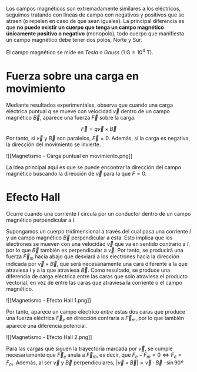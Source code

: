 
Los campos magnéticos son extremadamente similares a los eléctricos, seguimos tratando con líneas de campo con negativos y positivos que se atraen (o repelen en caso de que sean iguales). La principal diferencia es que **no puede existir un cuerpo que tenga un campo magnético únicamente positivo o negativo** (monopolo), todo cuerpo que manifiesta un campo magnético debe tener dos polos, Norte y Sur.

El campo magnético se mide en *Tesla* o *Gauss* ($1\text{ G} = 10^{4}\text{ T}$).

# Fuerza sobre una carga en movimiento

Mediante resultados experimentales, observa que cuando una carga eléctrica puntual $q$ se mueve con velocidad $\vec{v}$ dentro de un campo magnético $\vec{B}$, aparece una fuerza $\vec{F}$ sobre la carga.

$$
\vec{F} = q\vec{v} \times \vec{B}
$$
Por tanto, si $\vec{v}$ y $\vec{B}$ son paralelos, $\vec{F} = 0$. Además, si la carga es negativa, la dirección del movimiento se invierte.

![[Magnetismo - Carga puntual en movimiento.png]]

La idea principal aquí es que se puede encontrar la dirección del campo magnético buscando la dirección de $\vec{v}$ para la que $F = 0$.

# Efecto Hall

Ocurre cuando una corriente $I$ circula por un conductor dentro de un campo magnético perpendicular a $I$.

Supongamos un cuerpo tridimensional a través del cual pasa una corriente $I$ y un campo magnético $\vec{B}$ perpendicular a esta. Esto implica que los electrones se mueven con una velocidad $\vec{v}$ que va en sentido contrario a $I$, por lo que $\vec{B}$ también es perpendicular a $\vec{v}$. Por tanto, se producirá una fuerza $\vec{F}_{m}$ hacia abajo que desviará a los electrones hacia la dirección indicada por $\vec{v} \times \vec{B}$, que será necesariamente una cara diferente a la que atraviesa $I$ y a la que atraviesa $\vec{B}$. Como resultado, se produce una diferencia de carga eléctrica entre las caras que solo atraviesa el producto vectorial, en vez de entre las caras que atraviesa la corriente o el campo magnético.

![[Magnetismo - Efecto Hall 1.png]]

Por tanto, aparece un campo eléctrico *entre* estas dos caras que produce una fuerza eléctrica $\vec{F}_{e}$ en dirección contraria a $\vec{F}_{m}$, por lo que también aparece una diferencia potencial.

![[Magnetismo - Efecto Hall 2.png]]

Para las cargas que siguen la trayectoria marcada por $\vec{v}$, se cumple necesariamente que $\vec{F}_{e}$ anula a $\vec{F}_{m}$, es decir, que $F_{e} - F_{m} = 0 \iff F_{e} = F_{m}$. Además, al ser $\vec{v}$ y $\vec{B}$ perpendiculares, $|\vec{v} \times \vec{B}| = \vec{v} · \vec{B} · \sin 90º$